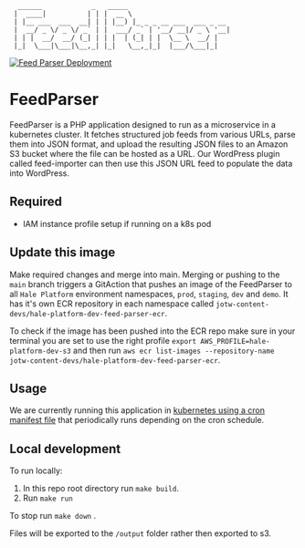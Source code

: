 ```
  ______            _   _____
 |  ____|          | | |  __ \
 | |__ ___  ___  __| | | |__) |_ _ _ __ ___  ___ _ __
 |  __/ _ \/ _ \/ _` | |  ___/ _` | '__/ __|/ _ \ '__|
 | | |  __/  __/ (_| | | |  | (_| | |  \__ \  __/ |
 |_|  \___|\___|\__,_| |_|   \__,_|_|  |___/\___|_|

```
[![Feed Parser Deployment](https://github.com/ministryofjustice/feed-parser/actions/workflows/cd.yaml/badge.svg)](https://github.com/ministryofjustice/feed-parser/actions/workflows/cd.yaml)

# FeedParser
FeedParser is a PHP application designed to run as a microservice in a kubernetes cluster. It fetches structured job feeds from various URLs, parse them into JSON format, and upload the resulting JSON files to an Amazon S3 bucket where the file can be hosted as a URL. Our WordPress plugin called feed-importer can then use this JSON URL feed to populate the data into WordPress.

## Required
- IAM instance profile setup if running on a k8s pod

## Update this image

Make required changes and merge into main. Merging or pushing to the `main` branch triggers a GitAction that pushes an image of the FeedParser to all `Hale Platform` environment namespaces, `prod`, `staging`, `dev` and `demo`. It has it's own ECR repository in each namespace called `jotw-content-devs/hale-platform-dev-feed-parser-ecr`.

To check if the image has been pushed into the ECR repo make sure in your terminal you are set to use the right profile `export AWS_PROFILE=hale-platform-dev-s3` and then run `aws ecr list-images --repository-name jotw-content-devs/hale-platform-dev-feed-parser-ecr`.

## Usage

We are currently running this application in [kubernetes using a cron manifest file](https://github.com/ministryofjustice/hale-platform/blob/main/helm_deploy/wordpress/templates/cron-feedparser.yaml) that periodically runs depending on the cron schedule.

## Local development

To run locally:

1. In this repo root directory run `make build`.
2. Run `make run`

To stop run `make down` .

Files will be exported to the `/output` folder rather then exported to s3.
